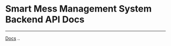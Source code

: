 # Smart Mess Management System Backend API Docs
---
[Docs](https://sakshamchhimwal.github.io/Smart_Mess_Backend/#/)
..
